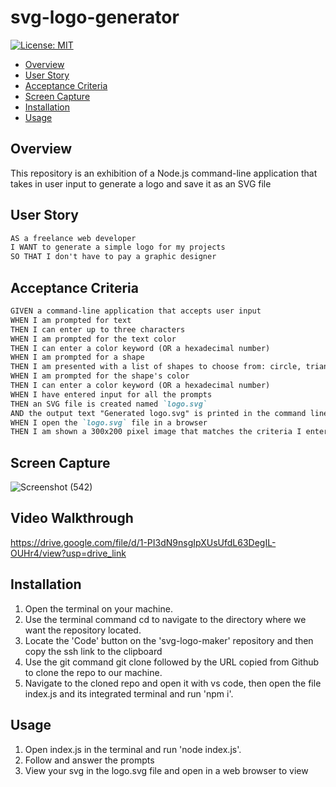 # svg-logo-generator

[![License: MIT](https://img.shields.io/badge/License-MIT-yellow.svg)](https://opensource.org/licenses/MIT)

- [Overview](#Overview)
- [User Story](#User-Story)
- [Acceptance Criteria](#Acceptance-Criteria)
- [Screen Capture](#Screen-Capture)
- [Installation](#Installation)
- [Usage](#Usage)

## Overview
This repository is an exhibition of a Node.js command-line application that takes in user input to generate a logo and save it as an SVG file

## User Story
```md
AS a freelance web developer
I WANT to generate a simple logo for my projects
SO THAT I don't have to pay a graphic designer
```

## Acceptance Criteria
```md
GIVEN a command-line application that accepts user input
WHEN I am prompted for text
THEN I can enter up to three characters
WHEN I am prompted for the text color
THEN I can enter a color keyword (OR a hexadecimal number)
WHEN I am prompted for a shape
THEN I am presented with a list of shapes to choose from: circle, triangle, and square
WHEN I am prompted for the shape's color
THEN I can enter a color keyword (OR a hexadecimal number)
WHEN I have entered input for all the prompts
THEN an SVG file is created named `logo.svg`
AND the output text "Generated logo.svg" is printed in the command line
WHEN I open the `logo.svg` file in a browser
THEN I am shown a 300x200 pixel image that matches the criteria I entered
```

## Screen Capture
![Screenshot (542)](https://github.com/cip170/svg-logo-generator/assets/134829009/0f5658c3-5f81-405e-9779-2750f5de1cc2)

## Video Walkthrough
https://drive.google.com/file/d/1-PI3dN9nsgIpXUsUfdL63DegIL-OUHr4/view?usp=drive_link

## Installation

1. Open the terminal on your machine.
2. Use the terminal command cd to navigate to the directory where we want the repository located.
3. Locate the 'Code' button on the 'svg-logo-maker' repository and then copy the ssh link to the clipboard
4. Use the git command git clone followed by the URL copied from Github to clone the repo to our machine.
5. Navigate to the cloned repo and open it with vs code, then open the file index.js and its integrated terminal and run 'npm i'.

## Usage
1. Open index.js in the terminal and run 'node index.js'.
2. Follow and answer the prompts
3. View your svg in the logo.svg file and open in a web browser to view
